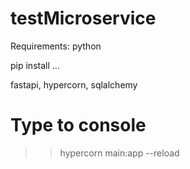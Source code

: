 # testMicroservice

Requirements:
python 

pip install ...

fastapi, hypercorn, sqlalchemy


# Type to console

>> hypercorn main:app --reload


